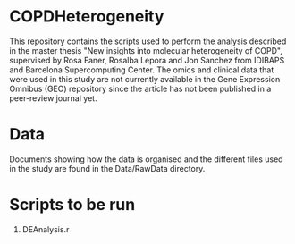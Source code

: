 # COPDHeterogeneity

This repository contains the scripts used to perform the analysis described in the master thesis "New insights into molecular heterogeneity of COPD", supervised by Rosa Faner, Rosalba Lepora and Jon Sanchez from IDIBAPS and Barcelona Supercomputing Center. The omics and clinical data that were used in this study are not currently available in the Gene Expression Omnibus (GEO) repository since the article has not been published in a peer-review journal yet. 

# Data

Documents showing how the data is organised and the different files used in the study are found in the Data/RawData directory. 

# Scripts to be run

1. DEAnalysis.r
